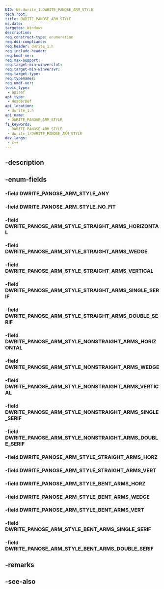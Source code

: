 ```yaml
---
UID: NE:dwrite_1.DWRITE_PANOSE_ARM_STYLE
tech.root: 
title: DWRITE_PANOSE_ARM_STYLE
ms.date: 
targetos: Windows
description: 
req.construct-type: enumeration
req.ddi-compliance: 
req.header: dwrite_1.h
req.include-header: 
req.kmdf-ver: 
req.max-support: 
req.target-min-winverclnt: 
req.target-min-winversvr: 
req.target-type: 
req.typenames: 
req.umdf-ver: 
topic_type:
 - apiref
api_type:
 - HeaderDef
api_location:
 - dwrite_1.h
api_name:
 - DWRITE_PANOSE_ARM_STYLE
f1_keywords:
 - DWRITE_PANOSE_ARM_STYLE
 - dwrite_1/DWRITE_PANOSE_ARM_STYLE
dev_langs:
 - c++
---
```


## -description

## -enum-fields

### -field DWRITE_PANOSE_ARM_STYLE_ANY

### -field DWRITE_PANOSE_ARM_STYLE_NO_FIT

### -field DWRITE_PANOSE_ARM_STYLE_STRAIGHT_ARMS_HORIZONTAL

### -field DWRITE_PANOSE_ARM_STYLE_STRAIGHT_ARMS_WEDGE

### -field DWRITE_PANOSE_ARM_STYLE_STRAIGHT_ARMS_VERTICAL

### -field DWRITE_PANOSE_ARM_STYLE_STRAIGHT_ARMS_SINGLE_SERIF

### -field DWRITE_PANOSE_ARM_STYLE_STRAIGHT_ARMS_DOUBLE_SERIF

### -field DWRITE_PANOSE_ARM_STYLE_NONSTRAIGHT_ARMS_HORIZONTAL

### -field DWRITE_PANOSE_ARM_STYLE_NONSTRAIGHT_ARMS_WEDGE

### -field DWRITE_PANOSE_ARM_STYLE_NONSTRAIGHT_ARMS_VERTICAL

### -field DWRITE_PANOSE_ARM_STYLE_NONSTRAIGHT_ARMS_SINGLE_SERIF

### -field DWRITE_PANOSE_ARM_STYLE_NONSTRAIGHT_ARMS_DOUBLE_SERIF

### -field DWRITE_PANOSE_ARM_STYLE_STRAIGHT_ARMS_HORZ

### -field DWRITE_PANOSE_ARM_STYLE_STRAIGHT_ARMS_VERT

### -field DWRITE_PANOSE_ARM_STYLE_BENT_ARMS_HORZ

### -field DWRITE_PANOSE_ARM_STYLE_BENT_ARMS_WEDGE

### -field DWRITE_PANOSE_ARM_STYLE_BENT_ARMS_VERT

### -field DWRITE_PANOSE_ARM_STYLE_BENT_ARMS_SINGLE_SERIF

### -field DWRITE_PANOSE_ARM_STYLE_BENT_ARMS_DOUBLE_SERIF

## -remarks

## -see-also

